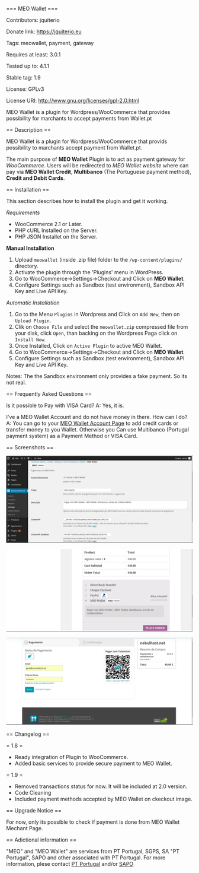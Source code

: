 === MEO Wallet ===


Contributors: jquiterio

Donate link: https://jquiterio.eu

Tags: meowallet, payment, gateway

Requires at least: 3.0.1

Tested up to: 4.1.1

Stable tag: 1.9

License: GPLv3

License URI: http://www.gnu.org/licenses/gpl-2.0.html


MEO Wallet is a plugin for Wordpress/WooCommerce that provides possibility for marchants to accept payments from Wallet.pt

 == Description ==
 
MEO Wallet is a plugin for Wordpress/WooCommerce that provids possibility to marchants accept payment from Wallet.pt.

The main purpose of __MEO Wallet__ Plugin is to act as payment gateway for *WooCommerce*.
Users will be redirected to *MEO Wallet website* where can pay via __MEO Wallet Credit__, __Multibanco__ (The Portuguese payment method), __Credit and Debit Cards__.


== Installation ==

This section describes how to install the plugin and get it working.

*Requirements*

- WooCommerce 2.1 or Later.
- PHP cURL Installed on the Server.
- PHP JSON Installet on the Server.

**Manual Installation**


1. Upload `meowallet` (inside .zip file) folder to the `/wp-content/plugins/` directory.
2. Activate the plugin through the 'Plugins' menu in WordPress.
3. Go to WooCommerce->Settings->Checkout and Click on **MEO Wallet**.
4. Configure Settings such as Sandbox (test environment), Sandbox API Key and Live API Key.

*Automatic Installation*
1. Go to the Menu `Plugins` in Wordpress and Click on `Add New`, then on `Upload Plugin`.
2. Clik on `Choose File` and select the `meowallet.zip` compressed file from your disk, click `Open`, than backing on the Wordpress Paga click on `Install Now`.
3. Once Installed, Click on `Active Plugin` to active MEO Wallet.
4. Go to WooCommerce->Settings->Checkout and Click on **MEO Wallet**.
5. Configure Settings such as Sandbox (test environment), Sandbox API Key and Live API Key.


Notes:
The the Sandbox environment only provides a fake payment. So its not real.

== Frequently Asked Questions ==

Is it possible to Pay with VISA Card?
A: Yes, it is.

I've a MEO Wallet Account and do not have money in there. How can I do?
A: You can go to your [MEO Wallet Account Page](https://www.wallet.pt/login) to add credit cards or transfer money to you Wallet. Otherwise you Can use Multibanco (Portugal payment system) as a Payment Method or VISA Card.


== Screenshots ==

![Admin Setup](/assets/screenshots-1.png)

![Showing in the payment options](/assets/screenshots-2.png)

![Checkout](/assets/screenshots-3.png)

==   Changelog ==

= 1.8 =

* Ready integration of Plugin to WooCommerce.
* Added basic services to provide secure payment to MEO Wallet.

= 1.9 =

* Removed transactions status for now. It will be included at 2.0 version.
* Code Cleaning
* Included payment methods accepted by MEO Wallet on ckeckout image.


== Upgrade Notice ==

For now, only its possible to check if payment is done from MEO Wallet Mechant Page.

== Adictional information ==

"MEO" and "MEO Wallet" are services from PT Portugal, SGPS, SA "PT Portugal", SAPO and other associated with PT Portugal. For more information, plese contact [PT Portugal](http://www.telecom.pt/) and/or [SAPO](http://www.sapo.pt)

